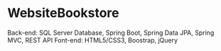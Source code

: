 # WebsiteBookstore
Back-end: SQL Server Database, Spring Boot, Spring Data JPA, Spring MVC, REST API
Font-end: HTML5/CSS3, Boostrap, jQuery
